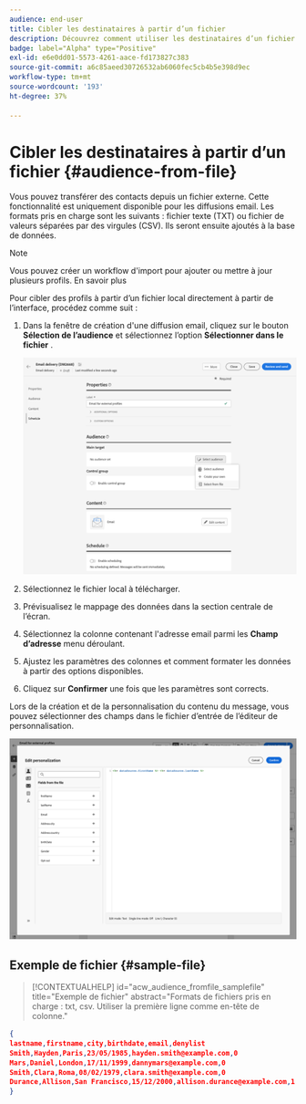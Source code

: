 ```yaml
---
audience: end-user
title: Cibler les destinataires à partir d’un fichier
description: Découvrez comment utiliser les destinataires d’un fichier externe pour créer votre audience de courrier électronique
badge: label="Alpha" type="Positive"
exl-id: e6e0dd01-5573-4261-aace-fd173827c383
source-git-commit: a6c85aeed30726532ab6060fec5cb4b5e398d9ec
workflow-type: tm+mt
source-wordcount: '193'
ht-degree: 37%

---
```


# Cibler les destinataires à partir d’un fichier {#audience-from-file}

Vous pouvez transférer des contacts depuis un fichier externe. Cette fonctionnalité est uniquement disponible pour les diffusions email. Les formats pris en charge sont les suivants : fichier texte (TXT) ou fichier de valeurs séparées par des virgules (CSV). Ils seront ensuite ajoutés à la base de données.

>[!NOTE]
>
>Vous pouvez créer un workflow d&#39;import pour ajouter ou mettre à jour plusieurs profils.  En savoir plus


Pour cibler des profils à partir d’un fichier local directement à partir de l’interface, procédez comme suit :

1. Dans la fenêtre de création d&#39;une diffusion email, cliquez sur le bouton **Sélection de l’audience** et sélectionnez l’option **Sélectionner dans le fichier** .

   ![](assets/select-from-file.png)

1. Sélectionnez le fichier local à télécharger.
1. Prévisualisez le mappage des données dans la section centrale de l’écran.
1. Sélectionnez la colonne contenant l&#39;adresse email parmi les **Champ d’adresse** menu déroulant.
1. Ajustez les paramètres des colonnes et comment formater les données à partir des options disponibles.
1. Cliquez sur **Confirmer** une fois que les paramètres sont corrects.

Lors de la création et de la personnalisation du contenu du message, vous pouvez sélectionner des champs dans le fichier d’entrée de l’éditeur de personnalisation.

![](assets/select-external-perso.png)

## Exemple de fichier {#sample-file}

>[!CONTEXTUALHELP]
>id="acw_audience_fromfile_samplefile"
>title="Exemple de fichier"
>abstract="Formats de fichiers pris en charge : txt, csv. Utiliser la première ligne comme en-tête de colonne."


```json
{
lastname,firstname,city,birthdate,email,denylist
Smith,Hayden,Paris,23/05/1985,hayden.smith@example.com,0
Mars,Daniel,London,17/11/1999,dannymars@example.com,0
Smith,Clara,Roma,08/02/1979,clara.smith@example.com,0
Durance,Allison,San Francisco,15/12/2000,allison.durance@example.com,1
}
```
